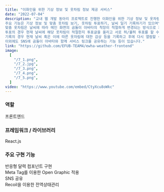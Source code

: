 ```yaml
---
title: "이화인을 위한 기상 정보 및 옷차림 정보 제공 서비스"
date: "2022-07-04"
description: "교내 웹 개발 동아리 프로젝트로 진행한 이화인을 위한 기상 정보 및 옷차림 정보 제공 서비스 프로젝트(이상청 프로젝트)는 교내에 국한된 주변 지역 날씨 및 해당 날씨에 적절한 옷차림 정보를 제공하는 것을 목표로 진행하였습니다. 이상청 서비스는 반응형으로 제작되어 웹과 모바일, 그리고 태블릿 화면에 따라 적절하게 구성된 화면을 볼 수 있도록 제작하였습니다.\n
주요 기능은 기상 정보 및 맞춤 옷차림 보기, 옷차림 투표하기, 날씨 일기 기록하기가 있으며\n
맞춤 옷차림은 날씨에 따라 메인 화면의 곰돌이 아바타의 착장이 적절하게 변경되는 방식으로 제공하며\n
투표의 경우 현재 날씨에 해당 옷차림이 적절한지 투표글을 올리고 서로 허/불허 투표를 할 수 있고,\n
기록의 경우 현재 날씨 혹은 이에 따른 옷차림에 대한 감상 등을 기록하고 후에 다시 열람할 수 있습니다.\n 
이외에도 SNS에 곰돌이 아바타와 함께 서비스 링크를 공유하는 기능 등이 있습니다."
link: "https://github.com/EFUB-TEAM4/ewha-weather-frontend"
image:
  [
    "/7_1.png",
    "/7_2.jpg",
    "/7_3.png",
    "/7_4.png",
    "/7_5.png",
  ]
video: "https://www.youtube.com/embed/CtyXcu8oWkc"
---
```


### **역할**

프론트엔드

### **프레임워크 / 라이브러리**

React.js

### **주요 구현 기능**

반응형 달력 컴포넌트 구현  
Meta Tag를 이용한 Open Graphic 적용  
SNS 공유  
Recoil을 이용한 전역상태관리
